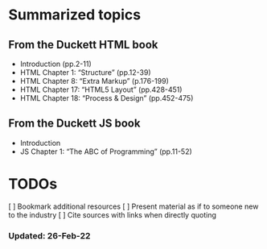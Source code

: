 # Summarized topics

## From the Duckett HTML book

- Introduction (pp.2-11)
- HTML Chapter 1: “Structure” (pp.12-39)
- HTML Chapter 8: “Extra Markup” (p.176-199)
- HTML Chapter 17: “HTML5 Layout” (pp.428-451)
- HTML Chapter 18: “Process & Design” (pp.452-475)

## From the Duckett JS book

- Introduction
- JS Chapter 1: “The ABC of Programming” (pp.11-52)


# TODOs
[ ] Bookmark additional resources
[ ] Present material as if to someone new to the industry
[ ] Cite sources with links when directly quoting

### Updated: 26-Feb-22